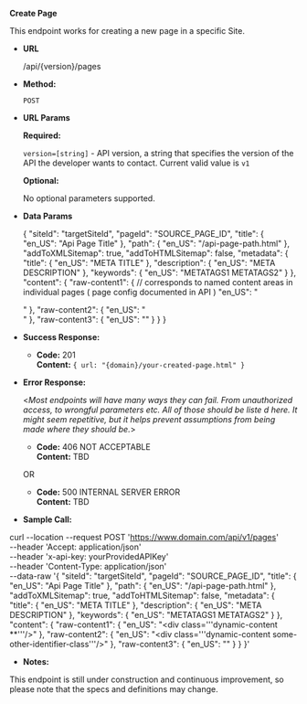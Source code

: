 **Create Page**

  This endpoint works for creating a new page in a specific Site.

* **URL**

  /api/{version}/pages

* **Method:**
  
  `POST`
  
*  **URL Params**

   **Required:**
 
   `version=[string]` - API version, a string that specifies the version of the API the developer wants to contact. Current valid value is `v1`

   **Optional:**
 
   No optional parameters supported.

* **Data Params**

  {
        "siteId": "targetSiteId",
        "pageId":  "SOURCE_PAGE_ID", 
        "title": {
          "en_US": "Api Page Title"
        },
        "path": {
          "en_US": "/api-page-path.html"
        },
        "addToXMLSitemap": true,
        "addToHTMLSitemap": false,
        "metadata": {
          "title": {
            "en_US": "META TITLE"
          },
          "description": {
            "en_US": "META DESCRIPTION"
          },
          "keywords": {
            "en_US":  "METATAGS1 METATAGS2"
          }
        },
        "content": {
          "raw-content1": { // corresponds to named content areas in individual pages ( page config documented in API )
            "en_US": "<div class='dynamic-content **'/>"
          },
          "raw-content2": {
            "en_US": "<div class='dynamic-content some-other-identifier-class'/>"
          },
          "raw-content3": {
            "en_US": ""
          }
        }
      }

* **Success Response:**

  * **Code:** 201 <br />
    **Content:** `{ url: "{domain}/your-created-page.html" }`
 
* **Error Response:**

  <_Most endpoints will have many ways they can fail. From unauthorized access, to wrongful parameters etc. All of those should be liste d here. It might seem repetitive, but it helps prevent assumptions from being made where they should be._>

  * **Code:** 406 NOT ACCEPTABLE <br />
    **Content:** TBD

  OR

  * **Code:** 500 INTERNAL SERVER ERROR <br />
    **Content:** TBD

* **Sample Call:**

 curl --location --request POST 'https://www.domain.com/api/v1/pages' \
--header 'Accept: application/json' \
--header 'x-api-key: yourProvidedAPIKey' \
--header 'Content-Type: application/json' \
--data-raw '{
        "siteId": "targetSiteId",
        "pageId":  "SOURCE_PAGE_ID", 
        "title": {
          "en_US": "Api Page Title"
        },
        "path": {
          "en_US": "/api-page-path.html"
        },
        "addToXMLSitemap": true,
        "addToHTMLSitemap": false,
        "metadata": {
          "title": {
            "en_US": "META TITLE"
          },
          "description": {
            "en_US": "META DESCRIPTION"
          },
          "keywords": {
            "en_US":  "METATAGS1 METATAGS2"
          }
        },
        "content": {
          "raw-content1": {
            "en_US": "<div class='\''dynamic-content **'\''/>"
          },
          "raw-content2": {
            "en_US": "<div class='\''dynamic-content some-other-identifier-class'\''/>"
          },
          "raw-content3": {
            "en_US": ""
          }
        }
      }'

* **Notes:**

 This endpoint is still under construction and continuous improvement, so please note that the specs and definitions may change.
